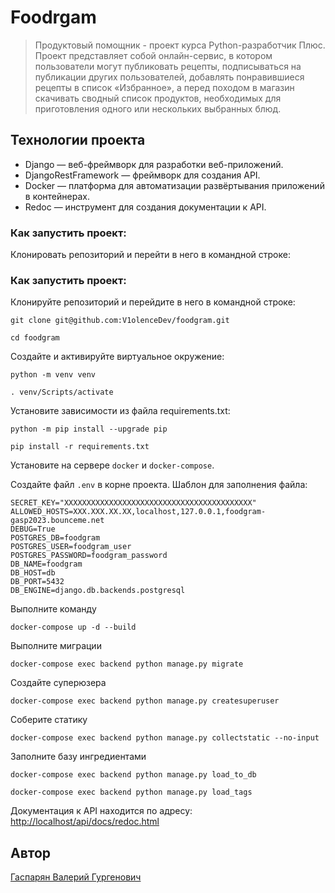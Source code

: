 # Foodrgam

> Продуктовый помощник - проект курса Python-разработчик Плюс. Проект представляет собой онлайн-сервис, в котором пользователи могут публиковать рецепты, подписываться на публикации других пользователей, добавлять понравившиеся рецепты в список «Избранное», а перед походом в магазин скачивать сводный список продуктов, необходимых для приготовления одного или нескольких выбранных блюд.

## Технологии проекта

- Django — веб-фреймворк для разработки веб-приложений.
- DjangoRestFramework — фреймворк для создания API.
- Docker — платформа для автоматизации развёртывания приложений в контейнерах.
- Redoc — инструмент для создания документации к API.

### Как запустить проект:

Клонировать репозиторий и перейти в него в командной строке:

### Как запустить проект:

Клонируйте репозиторий и перейдите в него в командной строке:

```
git clone git@github.com:V1olenceDev/foodgram.git
```

```
cd foodgram
```

Cоздайте и активируйте виртуальное окружение:

```
python -m venv venv
```

```
. venv/Scripts/activate
```

Установите зависимости из файла requirements.txt:

```
python -m pip install --upgrade pip
```

```
pip install -r requirements.txt
```

Установите на сервере `docker` и `docker-compose`.

Создайте файл `.env`  в корне проекта. Шаблон для заполнения файла:

```
SECRET_KEY="XXXXXXXXXXXXXXXXXXXXXXXXXXXXXXXXXXXXXXXXXX"
ALLOWED_HOSTS=XXX.XXX.XX.XX,localhost,127.0.0.1,foodgram-gasp2023.bounceme.net
DEBUG=True
POSTGRES_DB=foodgram
POSTGRES_USER=foodgram_user
POSTGRES_PASSWORD=foodgram_password
DB_NAME=foodgram
DB_HOST=db
DB_PORT=5432
DB_ENGINE=django.db.backends.postgresql
```

Выполните команду 

```
docker-compose up -d --build
```

Выполните миграции 

```
docker-compose exec backend python manage.py migrate
```

Создайте суперюзера 

```
docker-compose exec backend python manage.py createsuperuser
```

Соберите статику 

```
docker-compose exec backend python manage.py collectstatic --no-input
```

Заполните базу ингредиентами

```
docker-compose exec backend python manage.py load_to_db
```

```
docker-compose exec backend python manage.py load_tags
```

Документация к API находится по адресу: <http://localhost/api/docs/redoc.html>

## Автор
[Гаспарян Валерий Гургенович](https://github.com/V1olenceDev)

